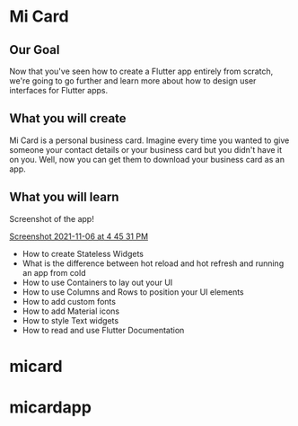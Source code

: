 

# Mi Card

## Our Goal

Now that you've seen how to create a Flutter app entirely from scratch, we're going to go further and learn more about how to design user interfaces for Flutter apps.

## What you will create

Mi Card is a personal business card. Imagine every time you wanted to give someone your contact details or your business card but you didn't have it on you. Well, now you can get them to download your business card as an app.

## What you will learn

Screenshot of the app!


[Screenshot 2021-11-06 at 4 45 31 PM](https://user-images.githubusercontent.com/42440349/140607586-ce3fb91b-0a6c-4c38-b3c2-504cd4df929f.png)





* How to create Stateless Widgets
* What is the difference between hot reload and hot refresh and running an app from cold
* How to use Containers to lay out your UI
* How to use Columns and Rows to position your UI elements
* How to add custom fonts
* How to add Material icons
* How to style Text widgets
* How to read and use Flutter Documentation


# micard
# micardapp
